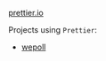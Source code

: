 [prettier.io](https://prettier.io/docs/en/configuration.html)

Projects using `Prettier`:
* [wepoll](https://github.com/piscisaureus/wepoll/blob/master/.prettierrc.json)
